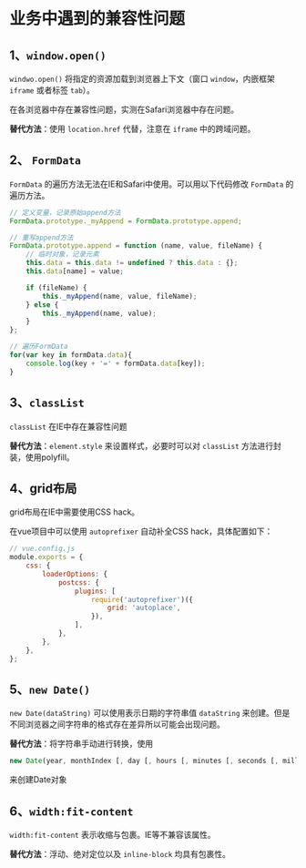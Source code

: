 # 业务中遇到的兼容性问题

## 1、`window.open()`

`windwo.open()` 将指定的资源加载到浏览器上下文（窗口 `window`，内嵌框架 `iframe` 或者标签 `tab`）。

在各浏览器中存在兼容性问题，实测在Safari浏览器中存在问题。

**替代方法**：使用 `location.href` 代替，注意在 `iframe` 中的跨域问题。

## 2、 `FormData`

`FormData` 的遍历方法无法在IE和Safari中使用。可以用以下代码修改 `FormData` 的遍历方法。

```javascript
// 定义变量，记录原始append方法
FormData.prototype._myAppend = FormData.prototype.append;

// 重写append方法
FormData.prototype.append = function (name, value, fileName) {
    // 临时对象，记录元素
    this.data = this.data != undefined ? this.data : {};
    this.data[name] = value;

    if (fileName) {
        this._myAppend(name, value, fileName);
    } else {
        this._myAppend(name, value);
    }
};

// 遍历FormData
for(var key in formData.data){
    console.log(key + '=' + formData.data[key]);
}
```

## 3、`classList`

`classList` 在IE中存在兼容性问题

**替代方法**：`element.style` 来设置样式，必要时可以对 `classList` 方法进行封装，使用polyfill。

## 4、grid布局

grid布局在IE中需要使用CSS hack。

在vue项目中可以使用 `autoprefixer` 自动补全CSS hack，具体配置如下：

```javascript
// vue.config.js
module.exports = {
    css: {
        loaderOptions: {
            postcss: {
                plugins: [
                    require('autoprefixer')({
                        grid: 'autoplace',
                    }),
                ],
            },
        },
    },
};
```

## 5、`new Date()`

`new Date(dataString)` 可以使用表示日期的字符串值 `dataString` 来创建。但是不同浏览器之间字符串的格式存在差异所以可能会出现问题。

**替代方法**：将字符串手动进行转换，使用

``` javascript
new Date(year, monthIndex [, day [, hours [, minutes [, seconds [, milliseconds]]]]]);
```

来创建Date对象

## 6、`width:fit-content`

`width:fit-content` 表示收缩与包裹。IE等不兼容该属性。

**替代方法**：浮动、绝对定位以及 `inline-block` 均具有包裹性。
